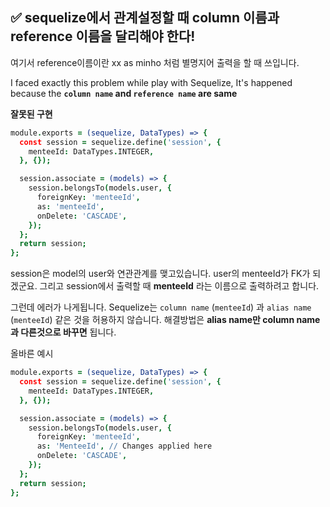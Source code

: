 ## ✅ sequelize에서 관계설정할 때 column 이름과 reference 이름을 달리해야 한다!

여기서 reference이름이란 xx as minho 처럼 별명지어 출력을 할 때 쓰입니다.




I faced exactly this problem while play with Sequelize, It's happened because the **`column name` and `reference name` are same**

**잘못된 구현**

```coffeescript
module.exports = (sequelize, DataTypes) => {
  const session = sequelize.define('session', {
    menteeId: DataTypes.INTEGER,
  }, {});

  session.associate = (models) => {
    session.belongsTo(models.user, {
      foreignKey: 'menteeId',
      as: 'menteeId',
      onDelete: 'CASCADE',
    });
  };
  return session;
};
```

session은 model의 user와 연관관계를 맺고있습니다. user의 menteeId가 FK가 되겠군요. 그리고 session에서 출력할 때 **menteeId** 라는 이름으로 출력하려고 합니다.

그런데 에러가 나게됩니다. Sequelize는  `column name` (`menteeId`) 과 `alias name` (`menteeId`) 같은 것을 허용하지 않습니다. 해결방법은 **alias name만 column name과 다른것으로  바꾸면** 됩니다.

올바른 예시

```coffeescript
module.exports = (sequelize, DataTypes) => {
  const session = sequelize.define('session', {
    menteeId: DataTypes.INTEGER,
  }, {});

  session.associate = (models) => {
    session.belongsTo(models.user, {
      foreignKey: 'menteeId',
      as: 'MenteeId', // Changes applied here
      onDelete: 'CASCADE',
    });
  };
  return session;
};
```
